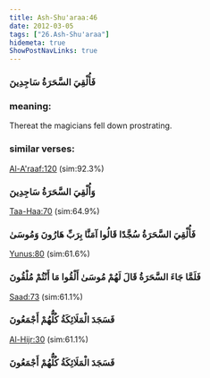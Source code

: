 ```yaml
---
title: Ash-Shu'araa:46
date: 2012-03-05
tags: ["26.Ash-Shu'araa"]
hidemeta: true 
ShowPostNavLinks: true 
---
```

### فَأُلْقِيَ السَّحَرَةُ سَاجِدِينَ
### meaning: 
Thereat the magicians fell down prostrating.
### similar verses: 

[Al-A'raaf:120](/7/120) (sim:92.3%)

### وَأُلْقِيَ السَّحَرَةُ سَاجِدِينَ

[Taa-Haa:70](/20/70) (sim:64.9%)

### فَأُلْقِيَ السَّحَرَةُ سُجَّدًا قَالُوا آمَنَّا بِرَبِّ هَارُونَ وَمُوسَىٰ

[Yunus:80](/10/80) (sim:61.6%)

### فَلَمَّا جَاءَ السَّحَرَةُ قَالَ لَهُمْ مُوسَىٰ أَلْقُوا مَا أَنْتُمْ مُلْقُونَ

[Saad:73](/38/73) (sim:61.1%)

### فَسَجَدَ الْمَلَائِكَةُ كُلُّهُمْ أَجْمَعُونَ

[Al-Hijr:30](/15/30) (sim:61.1%)

### فَسَجَدَ الْمَلَائِكَةُ كُلُّهُمْ أَجْمَعُونَ
